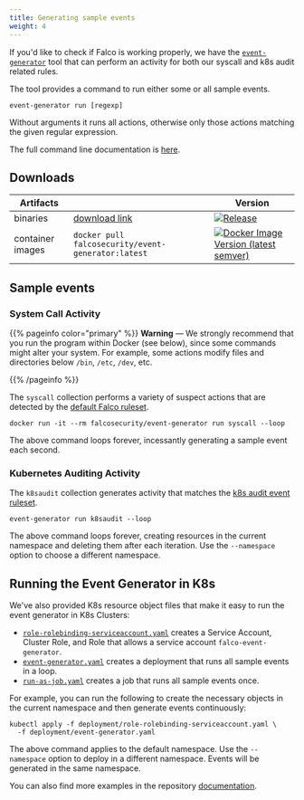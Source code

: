 ```yaml
---
title: Generating sample events
weight: 4
---
```


If you'd like to check if Falco is working properly, we have the [`event-generator`](https://github.com/falcosecurity/falco/event-generator) tool that can perform an activity for both our syscall and k8s audit related rules.

The tool provides a command to run either some or all sample events.

```
event-generator run [regexp]
```
Without arguments it runs all actions, otherwise only those actions matching the given regular expression.

The full command line documentation is [here](https://github.com/falcosecurity/event-generator/blob/master/docs/event-generator_run.md).

## Downloads 
| Artifacts     |  | Version |
|------|----------|----------|
| binaries | [download link](https://github.com/falcosecurity/event-generator/releases/latest) | [![Release](https://img.shields.io/github/release/falcosecurity/event-generator.svg?style=flat-square)](https://github.com/falcosecurity/event-generator/releases/latest) |
| container images | `docker pull falcosecurity/event-generator:latest` | [![Docker Image Version (latest semver)](https://img.shields.io/docker/v/falcosecurity/event-generator?color=blue&style=flat-square)](https://hub.docker.com/r/falcosecurity/event-generator/tags) |

## Sample events

### System Call Activity

{{% pageinfo color="primary" %}}
**Warning** — We strongly recommend that you run the program within Docker (see below), since some commands might alter your system. For example, some actions modify files and directories below `/bin`, `/etc`, `/dev`, etc.

{{% /pageinfo %}}

The `syscall` collection performs a variety of suspect actions that are detected by the [default Falco ruleset](https://github.com/falcosecurity/falco/blob/master/rules/falco_rules.yaml).

```shell
docker run -it --rm falcosecurity/event-generator run syscall --loop
```

The above command loops forever, incessantly generating a sample event each second. 


### Kubernetes Auditing Activity

The `k8saudit` collection generates activity that matches the [k8s audit event ruleset](https://github.com/falcosecurity/falco/blob/master/rules/k8s_audit_rules.yaml).


```shell
event-generator run k8saudit --loop
```

The above command loops forever, creating resources in the current namespace and deleting them after each iteration. Use the `--namespace` option to choose a different namespace.


## Running the Event Generator in K8s

We've also provided K8s resource object files that make it easy to run the event generator in K8s Clusters:

* [`role-rolebinding-serviceaccount.yaml`](https://github.com/falcosecurity/event-generator/blob/master/deployment/role-rolebinding-serviceaccount.yaml) creates a Service Account, Cluster Role, and Role that allows a service account `falco-event-generator`.
* [`event-generator.yaml`](https://github.com/falcosecurity/event-generator/blob/master/deployment/event-generator.yaml) creates a deployment that runs all sample events in a loop.
* [`run-as-job.yaml`](https://github.com/falcosecurity/event-generator/blob/master/deployment/run-as-job.yaml) creates a job that runs all sample events once.


For example, you can run the following to create the necessary objects in the current namespace and then generate events continuously:

```
kubectl apply -f deployment/role-rolebinding-serviceaccount.yaml \
  -f deployment/event-generator.yaml
```

The above command applies to the default namespace. Use the `--namespace` option to deploy in a different namespace. Events will be generated in the same namespace.

You can also find more examples in the repository [documentation](https://github.com/falcosecurity/event-generator#with-kubernetes).

